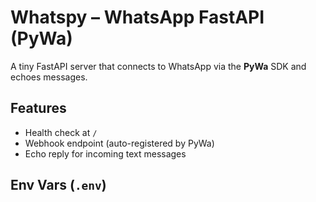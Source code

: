# Whatspy – WhatsApp FastAPI (PyWa)

A tiny FastAPI server that connects to WhatsApp via the **PyWa** SDK and echoes messages.

## Features
- Health check at `/`
- Webhook endpoint (auto-registered by PyWa)
- Echo reply for incoming text messages

## Env Vars (`.env`)
